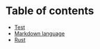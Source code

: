 # Table of contents

* [Test](README.md)
* [Markdown language](markdown-language.md)
* [Rust](rust.md)

